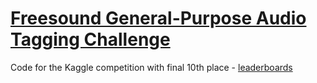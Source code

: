 # [Freesound General-Purpose Audio Tagging Challenge](https://www.kaggle.com/c/freesound-audio-tagging)

Code for the Kaggle competition with final 10th place - [leaderboards](https://www.kaggle.com/c/freesound-audio-tagging/leaderboard)
